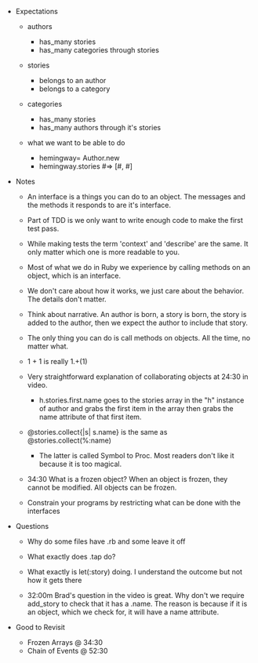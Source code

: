 * Expectations
  * authors
    * has_many stories
    * has_many categories through stories

  * stories
    * belongs to an author
    * belongs to a category

  * categories
    * has_many stories
    * has_many authors through it's stories
  
  
  * what we want to be able to do
    * hemingway= Author.new
    * hemingway.stories #=> [#<Story>, #<Story>]
  
  
* Notes
  * An interface is a things you can do to an object. The messages and the methods it responds to are it's interface.
  
  * Part of TDD is we only want to write enough code to make the first test pass.
  
  * While making tests the term 'context' and 'describe' are the same. It only matter which one is more readable to you.
  
  * Most of what we do in Ruby we experience by calling methods on an object, which is an interface.
  
  * We don't care about how it works, we just care about the behavior. The details don't matter.
  
  * Think about narrative. An author is born, a story is born, the story is added to the author, then we expect the author to include that story.
  
  * The only thing you can do is call methods on objects. All the time, no matter what.
  
  * 1 + 1 is really 1.+(1)
  
  * Very straightforward explanation of collaborating objects at 24:30 in video. 
    * h.stories.first.name goes to the stories array in the "h" instance of author and grabs the first item in the array then grabs the name attribute of that first item.
  
  * @stories.collect{|s| s.name} is the same as @stories.collect(%:name)
    * The latter is called Symbol to Proc. Most readers don't like it because it is too magical.
  
  * 34:30 What is a frozen object? When an object is frozen, they cannot be modified. All objects can be frozen.
  
  * Constrain your programs by restricting what can be done with the interfaces
  
  
  
* Questions
  * Why do some files have .rb and some leave it off

  * What exactly does .tap do?
  
  * What exactly is let(:story) doing. I understand the outcome but not how it gets there
  
  * 32:00m Brad's question in the video is great. Why don't we require add_story to check that it has a .name. The reason is because if it is an object, which we check for, it will have a name attribute.

  
* Good to Revisit
  * Frozen Arrays @ 34:30
  * Chain of Events @ 52:30
  